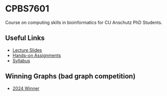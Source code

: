 # CPBS7601

Course on computing skills in bioinformatics for CU Anschutz PhD Students.

## Useful Links

- [Lecture Slides](https://github.com/WayScience/CPBS7601/blob/main/materials/README.md)
- [Hands-on Assignments](https://github.com/WayScience/CPBS7601/blob/main/materials/#hands-on-materials-and-assignments)
- [Syllabus](https://github.com/WayScience/CPBS7601/blob/main/LICENSE.md)

## Winning Graphs (bad graph competition)

- [2024 Winner](https://github.com/WayScience/CPBS7601/blob/main/hands_on/hall_of_infamy/ugly_plot_stacked_bar_polar.png)
